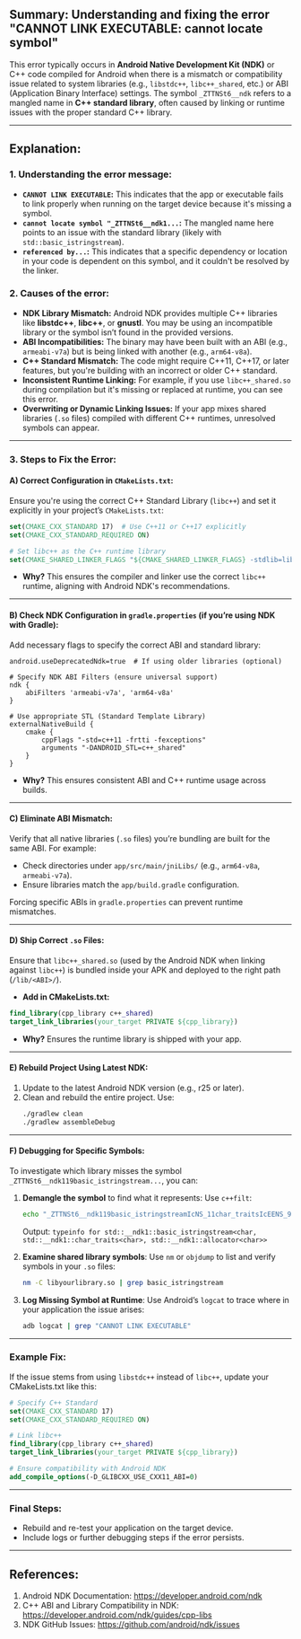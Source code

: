## Summary: Understanding and fixing the error "CANNOT LINK EXECUTABLE: cannot locate symbol"

This error typically occurs in **Android Native Development Kit (NDK)** or C++ code compiled for Android when there is a mismatch or compatibility issue related to system libraries (e.g., `libstdc++`, `libc++_shared`, etc.) or ABI (Application Binary Interface) settings. The symbol `_ZTTNSt6__ndk` refers to a mangled name in **C++ standard library**, often caused by linking or runtime issues with the proper standard C++ library.

---

## Explanation:

### 1. Understanding the error message:
- **`CANNOT LINK EXECUTABLE`:**
  This indicates that the app or executable fails to link properly when running on the target device because it's missing a symbol.
- **`cannot locate symbol "_ZTTNSt6__ndk1...`:**
  The mangled name here points to an issue with the standard library (likely with `std::basic_istringstream`).
- **`referenced by...`:**
  This indicates that a specific dependency or location in your code is dependent on this symbol, and it couldn't be resolved by the linker.

### 2. Causes of the error:
- **NDK Library Mismatch:** Android NDK provides multiple C++ libraries like **libstdc++**, **libc++**, or **gnustl**. You may be using an incompatible library or the symbol isn’t found in the provided versions.
- **ABI Incompatibilities:** The binary may have been built with an ABI (e.g., `armeabi-v7a`) but is being linked with another (e.g., `arm64-v8a`).
- **C++ Standard Mismatch:** The code might require C++11, C++17, or later features, but you're building with an incorrect or older C++ standard.
- **Inconsistent Runtime Linking:** For example, if you use `libc++_shared.so` during compilation but it's missing or replaced at runtime, you can see this error.
- **Overwriting or Dynamic Linking Issues:** If your app mixes shared libraries (`.so` files) compiled with different C++ runtimes, unresolved symbols can appear.

---

### 3. Steps to Fix the Error:

#### A) Correct Configuration in `CMakeLists.txt`:
Ensure you're using the correct C++ Standard Library (`libc++`) and set it explicitly in your project’s `CMakeLists.txt`:
```cmake
set(CMAKE_CXX_STANDARD 17)  # Use C++11 or C++17 explicitly
set(CMAKE_CXX_STANDARD_REQUIRED ON)

# Set libc++ as the C++ runtime library
set(CMAKE_SHARED_LINKER_FLAGS "${CMAKE_SHARED_LINKER_FLAGS} -stdlib=libc++")
```
- **Why?**
  This ensures the compiler and linker use the correct `libc++` runtime, aligning with Android NDK's recommendations.

---

#### B) Check NDK Configuration in `gradle.properties` (if you’re using NDK with Gradle):
Add necessary flags to specify the correct ABI and standard library:
```properties
android.useDeprecatedNdk=true  # If using older libraries (optional)

# Specify NDK ABI Filters (ensure universal support)
ndk {
    abiFilters 'armeabi-v7a', 'arm64-v8a'
}

# Use appropriate STL (Standard Template Library)
externalNativeBuild {
    cmake {
        cppFlags "-std=c++11 -frtti -fexceptions"
        arguments "-DANDROID_STL=c++_shared"
    }
}
```
- **Why?**
  This ensures consistent ABI and C++ runtime usage across builds.

---

#### C) Eliminate ABI Mismatch:
Verify that all native libraries (`.so` files) you’re bundling are built for the same ABI. For example:
- Check directories under `app/src/main/jniLibs/` (e.g., `arm64-v8a`, `armeabi-v7a`).
- Ensure libraries match the `app/build.gradle` configuration.

Forcing specific ABIs in `gradle.properties` can prevent runtime mismatches.

---

#### D) Ship Correct `.so` Files:
Ensure that `libc++_shared.so` (used by the Android NDK when linking against `libc++`) is bundled inside your APK and deployed to the right path (`/lib/<ABI>/`).

- **Add in CMakeLists.txt:**
```cmake
find_library(cpp_library c++_shared)
target_link_libraries(your_target PRIVATE ${cpp_library})
```
- **Why?**
  Ensures the runtime library is shipped with your app.

---

#### E) Rebuild Project Using Latest NDK:
1. Update to the latest Android NDK version (e.g., r25 or later).
2. Clean and rebuild the entire project. Use:
   ```bash
   ./gradlew clean
   ./gradlew assembleDebug
   ```

---

#### F) Debugging for Specific Symbols:
To investigate which library misses the symbol `_ZTTNSt6__ndk119basic_istringstream...`, you can:
1. **Demangle the symbol** to find what it represents:
   Use `c++filt`:
   ```bash
   echo "_ZTTNSt6__ndk119basic_istringstreamIcNS_11char_traitsIcEENS_9allocatorIcEEEE" | c++filt
   ```
   Output: `typeinfo for std::__ndk1::basic_istringstream<char, std::__ndk1::char_traits<char>, std::__ndk1::allocator<char>>`

2. **Examine shared library symbols**:
   Use `nm` or `objdump` to list and verify symbols in your `.so` files:
   ```bash
   nm -C libyourlibrary.so | grep basic_istringstream
   ```
3. **Log Missing Symbol at Runtime**:
   Use Android’s `logcat` to trace where in your application the issue arises:
   ```bash
   adb logcat | grep "CANNOT LINK EXECUTABLE"
   ```

---

### Example Fix:
If the issue stems from using `libstdc++` instead of `libc++`, update your CMakeLists.txt like this:
```cmake
# Specify C++ Standard
set(CMAKE_CXX_STANDARD 17)
set(CMAKE_CXX_STANDARD_REQUIRED ON)

# Link libc++
find_library(cpp_library c++_shared)
target_link_libraries(your_target PRIVATE ${cpp_library})

# Ensure compatibility with Android NDK
add_compile_options(-D_GLIBCXX_USE_CXX11_ABI=0)
```

---

### Final Steps:
- Rebuild and re-test your application on the target device.
- Include logs or further debugging steps if the error persists.

---

## References:
1. Android NDK Documentation: https://developer.android.com/ndk
2. C++ ABI and Library Compatibility in NDK: https://developer.android.com/ndk/guides/cpp-libs
3. NDK GitHub Issues: https://github.com/android/ndk/issues